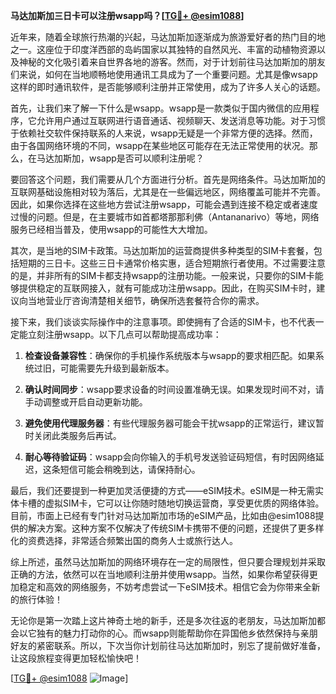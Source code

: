 **马达加斯加三日卡可以注册wsapp吗？[[TG💪+ @esim1088](https://t.me/s/esim1088)]**

近年来，随着全球旅行热潮的兴起，马达加斯加逐渐成为旅游爱好者的热门目的地之一。这座位于印度洋西部的岛屿国家以其独特的自然风光、丰富的动植物资源以及神秘的文化吸引着来自世界各地的游客。然而，对于计划前往马达加斯加的朋友们来说，如何在当地顺畅地使用通讯工具成为了一个重要问题。尤其是像wsapp这样的即时通讯软件，是否能够顺利注册并正常使用，成为了许多人关心的话题。

首先，让我们来了解一下什么是wsapp。wsapp是一款类似于国内微信的应用程序，它允许用户通过互联网进行语音通话、视频聊天、发送消息等功能。对于习惯于依赖社交软件保持联系的人来说，wsapp无疑是一个非常方便的选择。然而，由于各国网络环境的不同，wsapp在某些地区可能存在无法正常使用的状况。那么，在马达加斯加，wsapp是否可以顺利注册呢？

要回答这个问题，我们需要从几个方面进行分析。首先是网络条件。马达加斯加的互联网基础设施相对较为落后，尤其是在一些偏远地区，网络覆盖可能并不完善。因此，如果你选择在这些地方尝试注册wsapp，可能会遇到连接不稳定或者速度过慢的问题。但是，在主要城市如首都塔那那利佛（Antananarivo）等地，网络服务已经相当普及，使用wsapp的可能性大大增加。

其次，是当地的SIM卡政策。马达加斯加的运营商提供多种类型的SIM卡套餐，包括短期的三日卡。这些三日卡通常价格实惠，适合短期旅行者使用。不过需要注意的是，并非所有的SIM卡都支持wsapp的注册功能。一般来说，只要你的SIM卡能够提供稳定的互联网接入，就有可能成功注册wsapp。因此，在购买SIM卡时，建议向当地营业厅咨询清楚相关细节，确保所选套餐符合你的需求。

接下来，我们谈谈实际操作中的注意事项。即使拥有了合适的SIM卡，也不代表一定能立刻注册wsapp。以下几点可以帮助提高成功率：

1. **检查设备兼容性**：确保你的手机操作系统版本与wsapp的要求相匹配。如果系统过旧，可能需要先升级到最新版本。
   
2. **确认时间同步**：wsapp要求设备的时间设置准确无误。如果发现时间不对，请手动调整或开启自动更新功能。

3. **避免使用代理服务器**：有些代理服务器可能会干扰wsapp的正常运行，建议暂时关闭此类服务后再试。

4. **耐心等待验证码**：wsapp会向你输入的手机号发送验证码短信，有时因网络延迟，这条短信可能会稍晚到达，请保持耐心。

最后，我们还要提到一种更加灵活便捷的方式——eSIM技术。eSIM是一种无需实体卡槽的虚拟SIM卡，它可以让你随时随地切换运营商，享受更优质的网络体验。目前，市面上已经有专门针对马达加斯加市场的eSIM产品，比如由@esim1088提供的解决方案。这种方案不仅解决了传统SIM卡携带不便的问题，还提供了更多样化的资费选择，非常适合频繁出国的商务人士或旅行达人。

综上所述，虽然马达加斯加的网络环境存在一定的局限性，但只要合理规划并采取正确的方法，依然可以在当地顺利注册并使用wsapp。当然，如果你希望获得更加稳定和高效的网络服务，不妨考虑尝试一下eSIM技术。相信它会为你带来全新的旅行体验！

无论你是第一次踏上这片神奇土地的新手，还是多次往返的老朋友，马达加斯加都会以它独有的魅力打动你的心。而wsapp则能帮助你在异国他乡依然保持与亲朋好友的紧密联系。所以，下次当你计划前往马达加斯加时，别忘了提前做好准备，让这段旅程变得更加轻松愉快吧！

[[TG💪+ @esim1088](https://t.me/s/esim1088) ![Image](https://i.postimg.cc/4NQfJmqS/Snipaste-2025-05-13-00-14-12.png)]